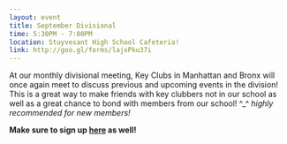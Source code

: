 ```yaml
---
layout: event
title: September Divisional
time: 5:30PM - 7:00PM
location: Stuyvesant High School Cafeteria!
link: http://goo.gl/forms/lajxPku37i 
---
```

At our monthly divisional meeting, Key Clubs in Manhattan and Bronx will once again meet to discuss previous and upcoming events in the division! This is a great way to make friends with key clubbers not in our school as well as a great chance to bond with members from our school! ^_^ *highly recommended for new members!*

**Make sure to sign up [here](http://goo.gl/forms/0L0jeVP8Mf) as well!**
